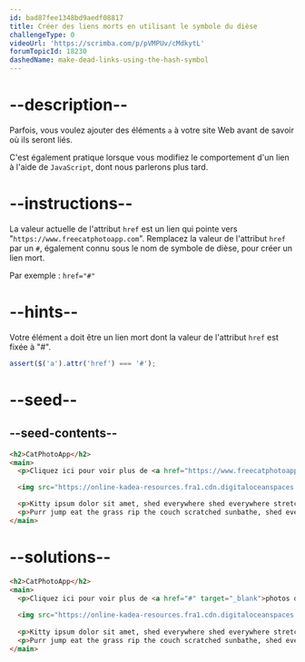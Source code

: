 ```yaml
---
id: bad87fee1348bd9aedf08817
title: Créer des liens morts en utilisant le symbole du dièse
challengeType: 0
videoUrl: 'https://scrimba.com/p/pVMPUv/cMdkytL'
forumTopicId: 18230
dashedName: make-dead-links-using-the-hash-symbol
---
```


# --description--

Parfois, vous voulez ajouter des éléments `a` à votre site Web avant de savoir où ils seront liés.

C'est également pratique lorsque vous modifiez le comportement d'un lien à l'aide de `JavaScript`, dont nous parlerons plus tard.

# --instructions--

La valeur actuelle de l'attribut `href` est un lien qui pointe vers "`https://www.freecatphotoapp.com`". Remplacez la valeur de l'attribut `href` par un `#`, également connu sous le nom de symbole de dièse, pour créer un lien mort.

Par exemple : `href="#"`

# --hints--

Votre élément `a` doit être un lien mort dont la valeur de l'attribut `href` est fixée à "#".

```js
assert($('a').attr('href') === '#');
```

# --seed--

## --seed-contents--

```html
<h2>CatPhotoApp</h2>
<main>
  <p>Cliquez ici pour voir plus de <a href="https://www.freecatphotoapp.com" target="_blank">photos de chats</a>.</p>.

  <img src="https://online-kadea-resources.fra1.cdn.digitaloceanspaces.com/challenges-resources/relaxing-cat.jpg" alt="Un joli chat orange couché sur le dos.">

  <p>Kitty ipsum dolor sit amet, shed everywhere shed everywhere stretching attack your ankles chase the red dot, hairball run catnip eat the grass sniff.</p>
  <p>Purr jump eat the grass rip the couch scratched sunbathe, shed everywhere rip the couch sleep in the sink fluffy fur catnip scratched.</p>
</main>
```

# --solutions--

```html
<h2>CatPhotoApp</h2>
<main>
  <p>Cliquez ici pour voir plus de <a href="#" target="_blank">photos de chats</a>.</p>.
  
  <img src="https://online-kadea-resources.fra1.cdn.digitaloceanspaces.com/challenges-resources/relaxing-cat.jpg" alt="Un joli chat orange couché sur le dos.">
  
  <p>Kitty ipsum dolor sit amet, shed everywhere shed everywhere stretching attack your ankles chase the red dot, hairball run catnip eat the grass sniff.</p>
  <p>Purr jump eat the grass rip the couch scratched sunbathe, shed everywhere rip the couch sleep in the sink fluffy fur catnip scratched.</p>
</main>
```
